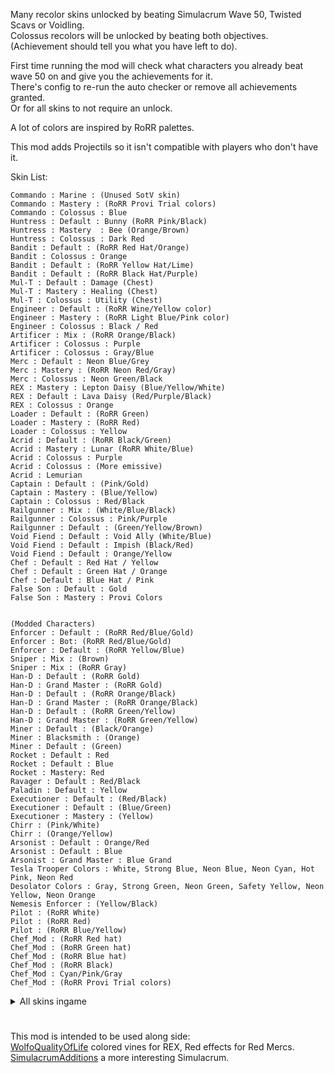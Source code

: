 Many recolor skins unlocked by beating Simulacrum Wave 50, Twisted Scavs or Voidling.\
Colossus recolors will be unlocked by beating both objectives. (Achievement should tell you what you have left to do).

First time running the mod will check what characters you already beat wave 50 on and give you the achievements for it.\
There's config to re-run the auto checker or remove all achievements granted.\
Or for all skins to not require an unlock.

A lot of colors are inspired by RoRR palettes.

This mod adds Projectils so it isn't compatible with players who don't have it.

Skin List:
```
Commando : Marine : (Unused SotV skin)
Commando : Mastery : (RoRR Provi Trial colors)
Commando : Colossus : Blue
Huntress : Default : Bunny (RoRR Pink/Black)
Huntress : Mastery  : Bee (Orange/Brown)
Huntress : Colossus : Dark Red
Bandit : Default : (RoRR Red Hat/Orange)
Bandit : Colossus : Orange
Bandit : Default : (RoRR Yellow Hat/Lime)
Bandit : Default : (RoRR Black Hat/Purple)
Mul-T : Default : Damage (Chest)
Mul-T : Mastery : Healing (Chest)
Mul-T : Colossus : Utility (Chest)
Engineer : Default : (RoRR Wine/Yellow color)
Engineer : Mastery : (RoRR Light Blue/Pink color)
Engineer : Colossus : Black / Red
Artificer : Mix : (RoRR Orange/Black)
Artificer : Colossus : Purple
Artificer : Colossus : Gray/Blue
Merc : Default : Neon Blue/Grey
Merc : Mastery : (RoRR Neon Red/Gray)
Merc : Colossus : Neon Green/Black
REX : Mastery : Lepton Daisy (Blue/Yellow/White)
REX : Default : Lava Daisy (Red/Purple/Black)
REX : Colossus : Orange
Loader : Default : (RoRR Green)
Loader : Mastery : (RoRR Red)
Loader : Colossus : Yellow
Acrid : Default : (RoRR Black/Green)
Acrid : Mastery : Lunar (RoRR White/Blue)
Acrid : Colossus : Purple
Acrid : Colossus : (More emissive)
Acrid : Lemurian
Captain : Default : (Pink/Gold)
Captain : Mastery : (Blue/Yellow)
Captain : Colossus : Red/Black
Railgunner : Mix : (White/Blue/Black)
Railgunner : Colossus : Pink/Purple
Railgunner : Default : (Green/Yellow/Brown)
Void Fiend : Default : Void Ally (White/Blue)
Void Fiend : Default : Impish (Black/Red)
Void Fiend : Default : Orange/Yellow
Chef : Default : Red Hat / Yellow
Chef : Default : Green Hat / Orange
Chef : Default : Blue Hat / Pink
False Son : Default : Gold
False Son : Mastery : Provi Colors


(Modded Characters)
Enforcer : Default : (RoRR Red/Blue/Gold)
Enforcer : Bot: (RoRR Red/Blue/Gold)
Enforcer : Default : (RoRR Yellow/Blue)
Sniper : Mix : (Brown)
Sniper : Mix : (RoRR Gray)
Han-D : Default : (RoRR Gold)
Han-D : Grand Master : (RoRR Gold)
Han-D : Default : (RoRR Orange/Black)
Han-D : Grand Master : (RoRR Orange/Black)
Han-D : Default : (RoRR Green/Yellow)
Han-D : Grand Master : (RoRR Green/Yellow)
Miner : Default : (Black/Orange)
Miner : Blacksmith : (Orange)
Miner : Default : (Green)
Rocket : Default : Red
Rocket : Default : Blue
Rocket : Mastery: Red
Ravager : Default : Red/Black
Paladin : Default : Yellow
Executioner : Default : (Red/Black)
Executioner : Default : (Blue/Green)
Executioner : Mastery : (Yellow)
Chirr : (Pink/White)
Chirr : (Orange/Yellow)
Arsonist : Default : Orange/Red
Arsonist : Default : Blue
Arsonist : Grand Master : Blue Grand
Tesla Trooper Colors : White, Strong Blue, Neon Blue, Neon Cyan, Hot Pink, Neon Red
Desolator Colors : Gray, Strong Green, Neon Green, Safety Yellow, Neon Yellow, Neon Orange
Nemesis Enforcer : (Yellow/Black)
Pilot : (RoRR White)
Pilot : (RoRR Red)
Pilot : (RoRR Blue/Yellow)
Chef_Mod : (RoRR Red hat)
Chef_Mod : (RoRR Green hat)
Chef_Mod : (RoRR Blue hat)
Chef_Mod : (RoRR Black)
Chef_Mod : Cyan/Pink/Gray
Chef_Mod : (RoRR Provi Trial colors)
```

<details>
  <summary>All skins ingame</summary>

![](https://github.com/WolfoIsBestWolf/ror2-WolfoSkins/blob/main/modPageImages/allSkins.png?raw=true)
![](https://github.com/WolfoIsBestWolf/ror2-WolfoSkins/blob/main/modPageImages/allSkinsModded.png?raw=true)
</details>

#
This mod is intended to be used along side:\
[WolfoQualityOfLife](https://thunderstore.io/package/Wolfo/WolfoQualityOfLife/) colored vines for REX, Red effects for Red Mercs.\
[SimulacrumAdditions](https://thunderstore.io/package/Wolfo/SimulacrumAdditions) a more interesting Simulacrum.
